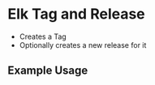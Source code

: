 # Elk Tag and Release

- Creates a Tag 
- Optionally creates a new release for it


## Example Usage

```yaml

```


